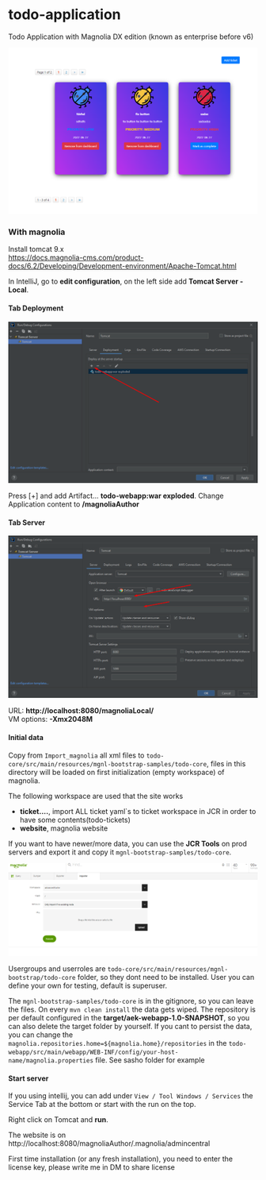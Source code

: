 # todo-application

Todo Application with Magnolia DX edition (known as enterprise before v6)

![alt text](application-todo.png)

### With magnolia

Install tomcat 9.x  
https://docs.magnolia-cms.com/product-docs/6.2/Developing/Development-environment/Apache-Tomcat.html

In IntelliJ, go to **edit configuration**, on the left side add **Tomcat Server - Local**.

#### Tab Deployment

![Deployment Tab](./docs/assets/import_artefact.png)

Press [+] and add Artifact...  **todo-webapp:war exploded**.
Change Application content to **/magnoliaAuthor**

#### Tab Server

![Server Tab](./docs/assets/tomcat_adjustment.png)

URL: **http://localhost:8080/magnoliaLocal/**  
VM options: **-Xmx2048M**

#### Initial data

Copy from `Import_magnolia` all xml files to `todo-core/src/main/resources/mgnl-bootstrap-samples/todo-core`, files in this directory will be loaded on first initialization (empty workspace) of magnolia.  

The following workspace are used that the site works
- **ticket....**, import ALL ticket yaml`s to ticket workspace in JCR in order to have some contents(todo-tickets)
- **website**, magnolia website

If you want to have newer/more data, you can use the **JCR Tools** on prod servers and export it and copy it `mgnl-bootstrap-samples/todo-core`.

![Deployment Tab](./docs/assets/jcr_import.png)


Usergroups and userroles are `todo-core/src/main/resources/mgnl-bootstrap/todo-core` folder, so they dont need to be installed. User you can define your own for testing, default is superuser.

The `mgnl-bootstrap-samples/todo-core` is in the gitignore, so you can leave the files. On every `mvn clean install` the data gets wiped. 
The repository is per default configured in the **target/aek-webapp-1.0-SNAPSHOT**, so you can also delete the target folder by yourself.
If you cant to persist the data, you can change the `magnolia.repositories.home=${magnolia.home}/repositories` in the  `todo-webapp/src/main/webapp/WEB-INF/config/your-host-name/magnolia.properties` file.
See sasho folder for example

#### Start server

If you using intellij, you can add under `View / Tool Windows / Services` the Service Tab at the bottom or start with the run on the top.

Right click on Tomcat and **run**.

The website is on http://localhost:8080/magnoliaAuthor/.magnolia/admincentral

First time installation (or any fresh installation), you need to enter the license key, please write me in DM to share license

